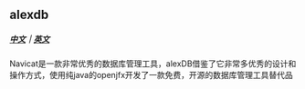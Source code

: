 ## alexdb

##### [中文](./README.CN.md)｜[英文](./README.md)

Navicat是一款非常优秀的数据库管理工具，alexDB借鉴了它非常多优秀的设计和操作方式，使用纯java的openjfx开发了一款免费，开源的数据库管理工具替代品